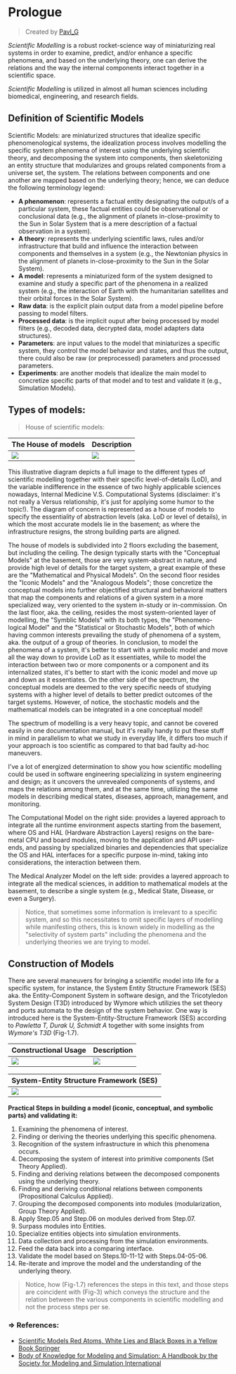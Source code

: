 # Prologue
> Created by [Pavl_G](https://github.com/Scrappers-glitch)

_Scientific Modelling_ is a robust rocket-science way of miniaturizing real systems in order to examine, predict, and/or enhance a specific phenomena, and based on the underlying theory, one can derive the relations and the way the internal components interact together in a scientific space. 

_Scientific Modelling_ is utilized in almost all human sciences including biomedical, engineering, and research fields.

## Definition of Scientific Models
Scientific Models: are miniaturized structures that idealize specific phenomenological systems, the idealization process involves modelling the specific system phenomena of interest using the underlying scientific theory, and decomposing the system into components, then skeletonizing an entity structure that modularizes and groups related components from a universe set, the system. The relations between components and one another are mapped based on the underlying theory; hence, we can deduce the following terminology legend: 
 
* **A phenomenon**: represents a factual entity designating the output/s of a particular system, these factual entities could be observational or conclusional data (e.g., the alignment of planets in-close-proximity to the Sun in Solar System that is a mere description of a factual observation in a system).
* **A theory**: represents the underlying scientific laws, rules and/or infrastructure that build and influence the interaction between components and themselves in a system (e.g., the Newtonian physics in the alignment of planets in-close-proximity to the Sun in the Solar System).
* **A model**: represents a miniaturized form of the system designed to examine and study a specific part of the phenomena in a realized system (e.g., the interaction of Earth with the humanitarian satellites and their orbital forces in the Solar System).
* **Raw data**: is the explicit plain output data from a model pipeline before passing to model filters.
* **Processed data**: is the implicit ouput after being processed by model filters (e.g., decoded data, decrypted data, model adapters data structures).
* **Parameters**: are input values to the model that miniaturizes a specific system, they control the model behavior and states, and thus the output, there could also be raw (or preprocessed) parameters and processed parameters.
* **Experiments**: are another models that idealize the main model to concretize specific parts of that model and to test and validate it (e.g., Simulation Models).

## Types of models:

> House of scientific models:

| The House of models | Description |
|-----------|----------|
| ![](https://electrostat-lab.github.io/Electrostatic-Sandbox/embedded-system-design/scientific-modelling/resources/models-house.jpg) | ![](https://electrostat-lab.github.io/Electrostatic-Sandbox/embedded-system-design/scientific-modelling/resources/models-house-description.jpg) | 

This illustrative diagram depicts a full image to the different types of scientific modelling together with their specific level-of-details (LoD), and the variable indifference in the essence of two highly applicable sciences nowadays, Internal Medicine V.S. Computational Systems (disclaimer: it's not really a Versus relationship, it's just for applying some humor to the topic!). The diagram of concern is represented as a house of models to specify the essentiality of abstraction levels (aka. LoD or level of details), in which the most accurate models lie in the basement; as where the infrastructure resigns, the strong building parts are aligned. 

The house of models is subdivided into 2 floors excluding the basement, but including the ceiling. The design typically starts with the "Conceptual Models" at the basement, those are very system-abstract in nature, and provide high level of details for the target system, a great example of these are the "Mathematical and Physical Models". On the second floor resides the "Iconic Models" and the "Analogous Models"; those concretize the conceptual models into further objectified structural and behavioral matters that map the components and relations of a given system in a more specialized way, very oriented to the system in-study or in-commission. On the last floor, aka. the ceiling, resides the most system-oriented layer of modelling, the "Symblic Models" with its both types, the "Phenomeno-logical Model" and the "Statistical or Stochastic Models", both of which having common interests prevailing the study of phenomena of a system, aka. the output of a group of theories. In conclusion, to model the phenomena of a system, it's better to start with a symbolic model and move all the way down to provide LoD as it essentiates, while to model the interaction between two or more components or a component and its internalized states, it's better to start with the iconic model and move up and down as it essentiates. On the other side of the spectrum, the conceptual models are deemed to the very specific needs of studying systems with a higher level of details to better predict outcomes of the target systems. However, of notice, the stochastic models and the mathematical models can be integrated in a one conceptual model!

The spectrum of modelling is a very heavy topic, and cannot be covered easily in one documentation manual, but it's really handy to put these stuff in mind in parallelism to what we study in everyday life, it differs too much if your approach is too scientific as compared to that bad faulty ad-hoc maneuvers.

I've a lot of energized determination to show you how scientific modelling could be used in software engineering specializing in system engineering and design; as it uncovers the unrevealed components of systems, and maps the relations among them, and at the same time, utilizing the same models in describing medical states, diseases, approach, management, and monitoring.

The Computational Model on the right side: provides a layered approach to integrate all the runtime environment aspects starting from the basement, where OS and HAL (Hardware Abstraction Layers) resigns on the bare-metal CPU and board modules, moving to the application and API user-ends, and passing by specialized binaries and dependencies that specialize the OS and HAL interfaces for a specific purpose in-mind, taking into considerations, the interaction between them.

The Medical Analyzer Model on the left side: provides a layered approach to integrate all the medical sciences, in addition to mathematical models at the basement, to describe a single system (e.g., Medical State, Disease, or even a Surgery).

> Notice, that sometimes some information is irrelevant to a specific system, and so this necessitates to omit specific layers of modelling while manifesting others, this is known widely in modelling as the "selectivity of system parts" including the phenomena and the underlying theories we are trying to model.

## Construction of Models

There are several maneuvers for bringing a scientific model into life for a specific system, for instance, the System Entity Structure Framework (SES) aka. the Entity-Component System in software design, and the Tricotyledon System Design (T3D) introduced by Wymore which utilizies the set theory and ports automata to the design of the system behavior. One way is introduced here is the System-Entity-Structure Framework (SES) according to _Pawletta T, Durak U, Schmidt A_ together with some insights from _Wymore's T3D_ (Fig-1.7).

| Constructional Usage | Description |
|-----------|----------|
| ![](https://electrostat-lab.github.io/Electrostatic-Sandbox/embedded-system-design/scientific-modelling/resources/constructional-use.jpg) | ![](https://electrostat-lab.github.io/Electrostatic-Sandbox/embedded-system-design/scientific-modelling/resources/constructional-use-2.jpg) | 

| System-Entity Structure Framework (SES) |
|---------------------|
| ![](https://electrostat-lab.github.io/Electrostatic-Sandbox/embedded-system-design/scientific-modelling/resources/system-entity-framework.jpg) |

**Practical Steps in building a model (iconic, conceptual, and symbolic parts) and validating it:**
1) Examining the phenomena of interest.
2) Finding or deriving the theories underlying this specific phenomena.
3) Recognition of the system infrastructure in which this phenomena occurs.
4) Decomposing the system of interest into primitive components (Set Theory Applied).
5) Finding and deriving relations between the decomposed components using the underlying theory.
6) Finding and deriving conditional relations between components (Propositional Calculus Applied).
7) Grouping the decomposed components into modules (modularization, Group Theory Applied). 
8) Apply Step.05 and Step.06 on modules derived from Step.07.
9) Surpass modules into Entities.
10) Specialize entities objects into simulation environments.
11) Data collection and processing from the simulation environments.
12) Feed the data back into a comparing interface.
13) Validate the model based on Steps.10-11-12 with Steps.04-05-06.
14) Re-iterate and improve the model and the understanding of the underlying theory.

> Notice, how (Fig-1.7) references the steps in this text, and those steps are coincident with (Fig-3) which conveys the structure and the relation between the various components in scientific modelling and not the process steps per se. 

### => References:
- [Scientific Models Red Atoms, White Lies and Black Boxes in a Yellow Book Springer](https://link.springer.com/book/10.1007/978-3-319-27081-4)
- [Body of Knowledge for Modeling and Simulation: A Handbook by the Society for Modeling and Simulation International](https://link.springer.com/book/10.1007/978-3-031-11085-6)

